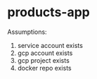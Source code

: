 # products-app

Assumptions:
1. service account exists
2. gcp account exists
3. gcp project exists
4. docker repo exists 